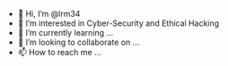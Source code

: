- 👋 Hi, I’m @lrm34
- 👀 I’m interested in Cyber-Security and Ethical Hacking
- 🌱 I’m currently learning ...
- 💞️ I’m looking to collaborate on ...
- 📫 How to reach me ...

<!---
lrm34/lrm34 is a ✨ special ✨ repository because its `README.md` (this file) appears on your GitHub profile.
You can click the Preview link to take a look at your changes.
--->
